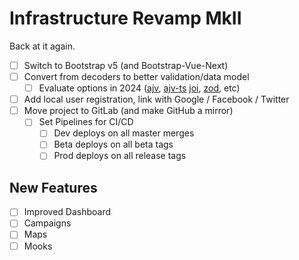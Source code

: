 # Infrastructure Revamp MkII

Back at it again.

* [ ] Switch to Bootstrap v5 (and Bootstrap-Vue-Next)
* [ ] Convert from decoders to better validation/data model
  * [ ] Evaluate options in 2024 ([ajv][], [ajv-ts][] [joi][], [zod][], etc)
* [ ] Add local user registration, link with Google / Facebook / Twitter
* [ ] Move project to GitLab (and make GitHub a mirror)
  * [ ] Set Pipelines for CI/CD
    * [ ] Dev deploys on all master merges
    * [ ] Beta deploys on all beta tags
    * [ ] Prod deploys on all release tags

## New Features
* [ ] Improved Dashboard
* [ ] Campaigns
* [ ] Maps
* [ ] Mooks

<!-- Links -->

[ajv]: http://epoberezkin.github.io/ajv/
[ajv-ts]: https://github.com/vitalics/ajv-ts
[joi]: https://github.com/hapijs/joi
[zod]: https://github.com/colinhacks/zod
